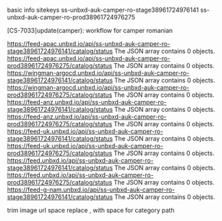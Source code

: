 basic info sitekeys
ss-unbxd-auk-camper-ro-stage38961724976141
ss-unbxd-auk-camper-ro-prod38961724976275

[CS-7033]update(camper): workflow for camper romanian


https://feed-apac.unbxd.io/api/ss-unbxd-auk-camper-ro-stage38961724976141/catalog/status
The JSON array contains 0 objects.
https://feed-apac.unbxd.io/api/ss-unbxd-auk-camper-ro-prod38961724976275/catalog/status
The JSON array contains 0 objects.
https://wingman-argocd.unbxd.io/api/ss-unbxd-auk-camper-ro-stage38961724976141/catalog/status
The JSON array contains 0 objects.
https://wingman-argocd.unbxd.io/api/ss-unbxd-auk-camper-ro-prod38961724976275/catalog/status
The JSON array contains 0 objects.
https://feed-anz.unbxd.io/api/ss-unbxd-auk-camper-ro-stage38961724976141/catalog/status
The JSON array contains 0 objects.
https://feed-anz.unbxd.io/api/ss-unbxd-auk-camper-ro-prod38961724976275/catalog/status
The JSON array contains 0 objects.
https://feed-uk.unbxd.io/api/ss-unbxd-auk-camper-ro-stage38961724976141/catalog/status
The JSON array contains 0 objects.
https://feed-uk.unbxd.io/api/ss-unbxd-auk-camper-ro-prod38961724976275/catalog/status
The JSON array contains 0 objects.
https://feed.unbxd.io/api/ss-unbxd-auk-camper-ro-stage38961724976141/catalog/status
The JSON array contains 0 objects.
https://feed.unbxd.io/api/ss-unbxd-auk-camper-ro-prod38961724976275/catalog/status
The JSON array contains 0 objects.
https://feed-g-nam.unbxd.io/api/ss-unbxd-auk-camper-ro-stage38961724976141/catalog/status
The JSON array contains 0 objects.



trim image url space
replace , with space for category path

